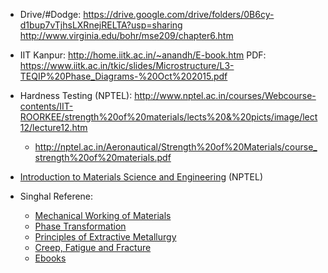 * Drive/#Dodge: https://drive.google.com/drive/folders/0B6cy-d1bup7vTjhsLXRnejRELTA?usp=sharing
http://www.virginia.edu/bohr/mse209/chapter6.htm

* IIT Kanpur: http://home.iitk.ac.in/~anandh/E-book.htm
       PDF: https://www.iitk.ac.in/tkic/slides/Microstructure/L3-TEQIP%20Phase_Diagrams-%20Oct%202015.pdf

* Hardness Testing (NPTEL): http://www.nptel.ac.in/courses/Webcourse-contents/IIT-ROORKEE/strength%20of%20materials/lects%20&%20picts/image/lect12/lecture12.htm
    * http://nptel.ac.in/Aeronautical/Strength%20of%20Materials/course_strength%20of%20materials.pdf
    
* [Introduction to Materials Science and Engineering](http://nptel.ac.in/courses/113106032/) (NPTEL)

* Singhal Referene:
    * [Mechanical Working of Materials](https://yadi.sk/d/VJIUtxoH3JBSQj)
    * [Phase Transformation](https://yadi.sk/d/EkyxQJ0Z3JBSV3)
    * [Principles of Extractive Metallurgy](https://yadi.sk/d/nELZHRFl3JBSXk)
    * [Creep, Fatigue and Fracture](https://yadi.sk/d/j0EPtVm73JBSL2)
    * [Ebooks](https://yadi.sk/d/uirV2FWm3JBSZK)

